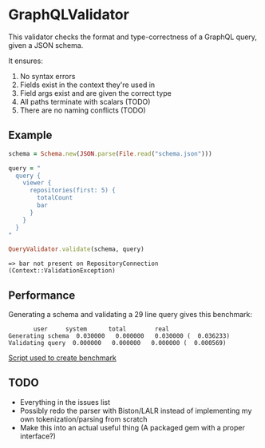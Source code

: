 # GraphQLValidator

This validator checks the format and type-correctness of a GraphQL query, given a JSON schema.

It ensures:
1. No syntax errors
2. Fields exist in the context they're used in
3. Field args exist and are given the correct type
4. All paths terminate with scalars (TODO)
5. There are no naming conflicts (TODO)

## Example

```Ruby
schema = Schema.new(JSON.parse(File.read("schema.json")))

query = "
  query {
    viewer {
      repositories(first: 5) {
        totalCount
        bar
      }
    }
  }
"

QueryValidator.validate(schema, query)
```
```
=> bar not present on RepositoryConnection (Context::ValidationException)
```

## Performance

Generating a schema and validating a 29 line query gives this benchmark:

```
       user     system      total        real
Generating schema  0.030000   0.000000   0.030000 (  0.036233)
Validating query  0.000000   0.000000   0.000000 (  0.000569)
```

[Script used to create benchmark](https://gist.github.com/nwoodthorpe/f5e426f85f8a3bdf40ff992c46a9cd88)

## TODO

 - Everything in the issues list
 - Possibly redo the parser with Biston/LALR instead of implementing my own tokenization/parsing from scratch
 - Make this into an actual useful thing (A packaged gem with a proper interface?)

